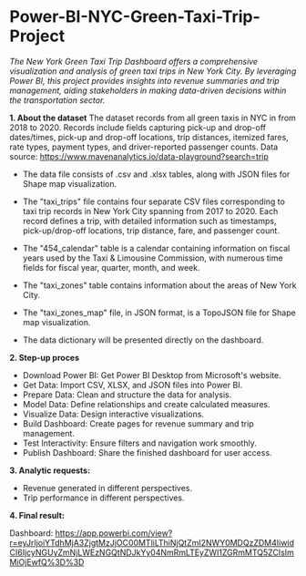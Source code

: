 # Power-BI-NYC-Green-Taxi-Trip-Project
_The New York Green Taxi Trip Dashboard offers a comprehensive visualization and analysis of green taxi trips in New York City. By leveraging Power BI, this project provides insights into revenue summaries and trip management, aiding stakeholders in making data-driven decisions within the transportation sector._

**1. About the dataset**
The dataset records from all green taxis in NYC in from 2018 to 2020. Records include fields capturing pick-up and drop-off dates/times, pick-up and drop-off locations, trip distances, itemized fares, rate types, payment types, and driver-reported passenger counts.
Data source: https://www.mavenanalytics.io/data-playground?search=trip

- The data file consists of .csv and .xlsx tables, along with JSON files for Shape map visualization.

- The "taxi_trips" file contains four separate CSV files corresponding to taxi trip records in New York City spanning from 2017 to 2020. Each record defines a trip, with detailed information such as timestamps, pick-up/drop-off locations, trip distance, fare, and passenger count.

- The "454_calendar" table is a calendar containing information on fiscal years used by the Taxi & Limousine Commission, with numerous time fields for fiscal year, quarter, month, and week.

- The "taxi_zones" table contains information about the areas of New York City.

- The "taxi_zones_map" file, in JSON format, is a TopoJSON file for Shape map visualization.

- The data dictionary will be presented directly on the dashboard.

**2. Step-up proces**
- Download Power BI: Get Power BI Desktop from Microsoft's website.
- Get Data: Import CSV, XLSX, and JSON files into Power BI.
- Prepare Data: Clean and structure the data for analysis.
- Model Data: Define relationships and create calculated measures.
- Visualize Data: Design interactive visualizations.
- Build Dashboard: Create pages for revenue summary and trip management.
- Test Interactivity: Ensure filters and navigation work smoothly.
- Publish Dashboard: Share the finished dashboard for user access.

**3. Analytic requests:**
- Revenue generated in different perspectives.
- Trip performance in different perspectives.

**4. Final result:**

Dashboard: https://app.powerbi.com/view?r=eyJrIjoiYTdhMjA3ZjgtMzJjOC00MTliLThiNjQtZmI2NWY0MDQzZDM4IiwidCI6IjcyNGUyZmNjLWEzNGQtNDJkYy04NmRmLTEyZWI1ZGRmMTQ5ZCIsImMiOjEwfQ%3D%3D
